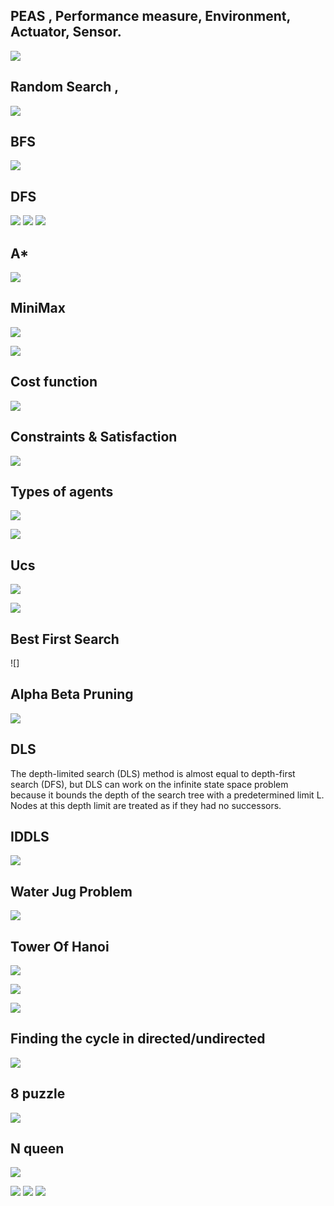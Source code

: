 ## PEAS , Performance measure, Environment, Actuator, Sensor. 

![](docs/How-Many-Types-Of-Agents-Are-There-In-Artificial-Intelligence.jpg)

## Random Search , 

![](docs/PSEUDO-code-for-DE-and-random-search-algorithm.png)
## BFS

![](docs/dfs.png)

## DFS

![](docs/bfs_vs_dfs.jpeg)
![](docs/Depth-First-Search.gif)
![](docs/bfs_dfs.gif)

## A*

![](docs/a*.png)

## MiniMax

![](docs/Minimax-Algorithm.jpg)

![](docs/i-minimax-algorithm-in-ai-2-320.webp)

## Cost function 

![](docs/cost_function_ai.jpeg)

## Constraints & Satisfaction

![](docs/Constraint+satisfaction+problems+(CSPs).jpg)

## Types of agents

![](docs/AI-Agents-Types.jpg)

![](docs/artificial-intelligence-peas-2-320.webp)

## Ucs

![](docs/0_2ys3NxzNLR6zfHdj.jpg)

![](docs/uniform-cost-search-algorithm.png)

## Best First Search

![]

## Alpha Beta Pruning

![](docs/)

## DLS

The depth-limited search (DLS) method is almost equal to depth-first search (DFS), but DLS can work on the infinite state space problem because it bounds the depth of the search tree with a predetermined limit L. Nodes at this depth limit are treated as if they had no successors.

## IDDLS

![](docs/IDDLS_VS_DFS_BFS.png)

## Water Jug Problem

![](docs/water_jug_problem.png)

## Tower Of Hanoi

![](docs/tower_of_hanoi.png)

![](docs/tower_of_hanoi.svg)

![](docs/towerofhanoi.jpg)

## Finding the cycle in directed/undirected

![](docs/finding_cycles_in_directed_undirected_graph.png)

## 8 puzzle

![](docs/8puzzle.jpeg)

## N queen

![](docs/nqueen.png)


![](docs/complexity.png)
![](docs/complexity_.png)
![](docs/All+search+strategies+Algorithm+Complete+Optimal+Time+complexity.jpg)